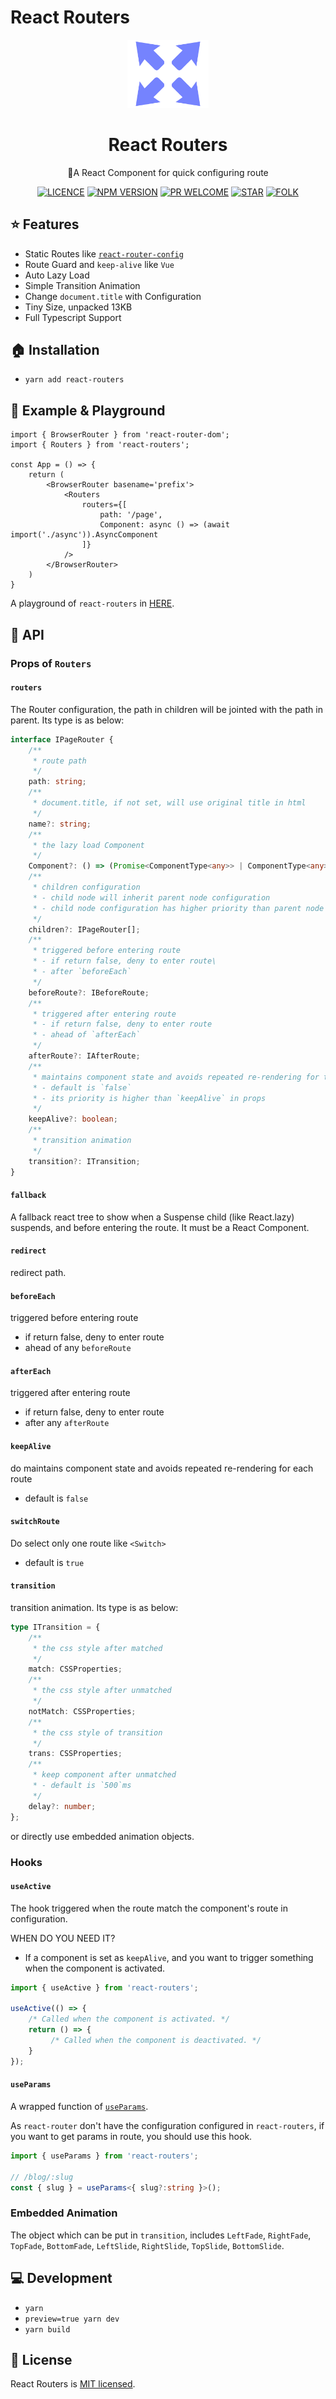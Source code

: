 # React Routers

<p align="center"><img src="./assets/icon.jpeg" alt="fre logo" width="130"></p>
<h1 align="center">React Routers</h1>
<p align="center">🌠A React Component for quick configuring route</p>
<p align="center">
<a href="https://github.com/Bert0324/react-routers/blob/main/LICENCE"><img src="https://img.shields.io/badge/license-MIT-blue.svg" alt="LICENCE"></a>
<a href="https://www.npmjs.com/package/react-routers"><img src="https://badge.fury.io/js/react-routers.svg" alt="NPM VERSION"></a>
<a href="https://github.com/Bert0324/react-routers/pulls"><img src="https://img.shields.io/badge/PRs-welcome-brightgreen.svg" alt="PR WELCOME"></a>
<a href="https://github.com/bert0324/react-routers"><img src="https://githubbadges.com/star.svg?user=bert0324&repo=react-routers&style=default" alt="STAR"></a>
<a href="https://github.com/bert0324/react-routers/fork"><img src="https://githubbadges.com/fork.svg?user=bert0324&repo=react-routers&style=default" alt="FOLK"></a>
</p>

## ⭐ Features

- Static Routes like [`react-router-config`](https://github.com/ReactTraining/react-router/tree/master/packages/react-router-config)
- Route Guard and `keep-alive` like `Vue`
- Auto Lazy Load
- Simple Transition Animation
- Change `document.title` with Configuration
- Tiny Size, unpacked 13KB
- Full Typescript Support

## 🏠 Installation

- `yarn add react-routers`

## 🎠 Example & Playground

```tsx
import { BrowserRouter } from 'react-router-dom';
import { Routers } from 'react-routers';

const App = () => {
    return (
        <BrowserRouter basename='prefix'>
            <Routers
                routers={[
                    path: '/page',
                    Component: async () => (await import('./async')).AsyncComponent
                ]}
            />
        </BrowserRouter>
    )
}
```

A playground of `react-routers` in [HERE](https://stackblitz.com/edit/react-routers-demo).

## 📑 API

### Props of `Routers`

#### `routers`

The Router configuration, the path in children will be jointed with the path in parent. Its type is as below:

```ts
interface IPageRouter {
    /**
     * route path
     */
    path: string;
    /**
     * document.title, if not set, will use original title in html
     */
    name?: string;
    /**
     * the lazy load Component
     */
    Component?: () => (Promise<ComponentType<any>> | ComponentType<any>);
    /**
     * children configuration
     * - child node will inherit parent node configuration
     * - child node configuration has higher priority than parent node configuration
     */
    children?: IPageRouter[];
    /**
     * triggered before entering route
     * - if return false, deny to enter route\
     * - after `beforeEach`
     */
    beforeRoute?: IBeforeRoute;
    /**
     * triggered after entering route
     * - if return false, deny to enter route
     * - ahead of `afterEach`
     */
    afterRoute?: IAfterRoute;
    /**
     * maintains component state and avoids repeated re-rendering for the route
     * - default is `false`
     * - its priority is higher than `keepAlive` in props
     */
    keepAlive?: boolean;
    /**
     * transition animation
     */
    transition?: ITransition;
}
```

#### `fallback`

A fallback react tree to show when a Suspense child (like React.lazy) suspends, and before entering the route. It must be a React Component.

#### `redirect`

redirect path.

#### `beforeEach`

triggered before entering route

- if return false, deny to enter route
- ahead of any `beforeRoute`

#### `afterEach`

triggered after entering route

- if return false, deny to enter route
- after any `afterRoute`

#### `keepAlive`

do maintains component state and avoids repeated re-rendering for each route

- default is `false`

#### `switchRoute`

Do select only one route like `<Switch>`

- default is `true`

#### `transition`

transition animation. Its type is as below:

```ts
type ITransition = {
    /**
     * the css style after matched
     */
    match: CSSProperties;
    /**
     * the css style after unmatched
     */
    notMatch: CSSProperties;
    /**
     * the css style of transition
     */
    trans: CSSProperties;
    /**
     * keep component after unmatched
     * - default is `500`ms
     */
    delay?: number;
};
```

or directly use embedded animation objects.

### Hooks

#### `useActive`

The hook triggered when the route match the component's route in configuration.

WHEN DO YOU NEED IT?

- If a component is set as `keepAlive`, and you want to trigger something when the component is activated.

```ts
import { useActive } from 'react-routers';

useActive(() => {
    /* Called when the component is activated. */
    return () => {
         /* Called when the component is deactivated. */
    }
});
```

#### `useParams`

A wrapped function of [`useParams`](https://reactrouter.com/web/api/Hooks/useroutematch).

As `react-router` don't have the configuration configured in `react-routers`, if you want to get params in route, you should use this hook.

```ts
import { useParams } from 'react-routers';

// /blog/:slug
const { slug } = useParams<{ slug?:string }>(); 
```

### Embedded Animation

The object which can be put in `transition`, includes `LeftFade`, `RightFade`, `TopFade`, `BottomFade`, `LeftSlide`, `RightSlide`, `TopSlide`, `BottomSlide`.

## 💻 Development

- `yarn`
- `preview=true yarn dev`
- `yarn build`

## 🍧 License

React Routers is [MIT licensed](https://github.com/Bert0324/react-routers/blob/main/LICENCE).
